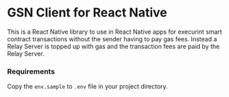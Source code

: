 # GSN Client for React Native

This is a React Native library to use in React Native apps for execurint smart contract transactions without the sender having to pay gas fees. Instead a Relay Server is topped up with gas and the transaction fees are paid by the Relay Server.

### Requirements

Copy the `env.sample` to `.env` file in your project directory.


